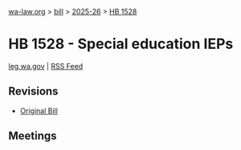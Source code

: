[wa-law.org](/) > [bill](/bill/) > [2025-26](/bill/2025-26/) > [HB 1528](/bill/2025-26/hb/1528/)

# HB 1528 - Special education IEPs
[leg.wa.gov](https://app.leg.wa.gov/billsummary?BillNumber=1528&Year=2025&Initiative=false) | [RSS Feed](./rss.xml)

## Revisions
* [Original Bill](1/)

## Meetings